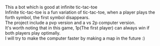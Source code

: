 This a bot which is good at infinite tic-tac-toe  
Infinite tic-tac-toe is a fun variation of tic-tac-toe, when a player plays the forth symbol, the first symbol disappears.  
The project include a pvp version and a vs 2p computer version.  
It's worth noting that in this game, 1p(The first player) can always win if both players play optimally.  
I will try to make the computer faster by making a map in the future :)

